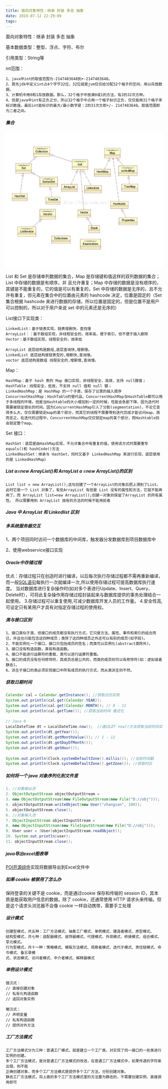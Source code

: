 ```yaml
---
title: 面向对象特性：继承 封装 多态 抽象
date: 2019-07-12 22:29:09
tags:
---
```

面向对象特性：继承 封装 多态 抽象

基本数据类型：整型、浮点、字符、布尔

引用类型：String等

int范围：

```
1、java中int的取值范围为-2147483648到+-2147483648。
2、首先jdk中定义int占4个字节32位，32位就是jvm仅仅给分配32个格子的空间，用以存放数据。
3、计算机中用0和1存放数据。那么，32个格子中放满0或1的方法，有2的32次方种。
4、但是java中int有正负之分，所以32个格子中占用一个格子标识正负，仅仅能用31个格子来标识数值。最后int能标识的最大/最小数字是：2的31次方即+/- 2147483648。取值范围即为二者之间。
```

##### 集合

![img](assets/20160706172512559.jfif)

List 和 Set 是存储单列数据的集合，Map 是存储键和值这样的双列数据的集合；List 中存储的数据是有顺序，并
且允许重复；Map 中存储的数据是没有顺序的，其键是不能重复的，它的值是可以有重复的，Set 中存储的数据是无序的，且不允许有重复，但元素在集合中的位置由元素的 hashcode 决定，位置是固定的（Set 集合根据 hashcode 来进行数据的存储，所以位置是固定的，但是位置不是用户可以控制的，所以对于用户来说 set 中的元素还是无序的）

List接口下实现类：

```
LinkedList：基于链表实现，链表增删快，查找慢
ArrayList：：基于数组实现，非线程安全的，效率高，便于索引，但不便于插入删除
Vector：基于数组实现，线程安全的，效率低

ArrayList 底层结构是数组,底层查询快,增删慢。
LinkedList 底层结构是链表型的,增删快,查询慢。
voctor 底层结构是数组 线程安全的,增删慢,查询慢。
```

Map：

```
HashMap：基于 hash 表的 Map 接口实现，非线程安全，高效，支持 null键值；
HashTable：线程安全，低效，不支持 null 值和 null 键；
LinkedHashMap：是 HashMap 的一个子类，保存了记录的插入顺序
ConcurrentHashMap：HashTable的替代品，ConcurrentHashMap与HashTable都可以用于多线程的环境，但是当Hashtable的大小增加到一定的时候，性能会急剧下降，因为迭代时需要被锁定很长的时间。因为ConcurrentHashMap引入了分割(segmentation)，不论它变得多么大，仅仅需要锁定map的某个部分，而其它的线程不需要等到迭代完成才能访问map。简而言之，在迭代的过程中，ConcurrentHashMap仅仅锁定map的某个部分，而Hashtable则会锁定整个map。
```

Set 接口：

```
HashSet：底层是由HashMap实现，不允许集合中有重复的值，使用该方式时需要重写 equals()和 hashCode()方法
LinkedHashSet：继承与 HashSet，同时又基于 LinkedHashMap 来进行实现，底层使用的是 LinkedHashMap）
```

##### List a=new ArrayList()和 ArrayList a =new ArrayList()的区别

```
List list = new ArrayList();这句创建了一个ArrayList的对象后把上溯到了List。此时它是一个 List 对象了，有些ArrayList 有但是 List 没有的属性和方法，它就不能再用了。而 ArrayList list=new ArrayList();创建一对象则保留了ArrayList 的所有属性。 所以需要用到 ArrayList 独有的方法的时候不能用前者
```

##### Java 中 ArrayList 和 Linkedlist 区别



##### 多系统服务器交互

1、两个项目同时访问一个数据库的中间库，触发器分发数据库到项目数据库中

2、使用webservice接口实现

##### Oracle中存储过程

优点：存储过程只在创造时进行编译，以后每次执行存储过程都不需再重新编译，而一般[SQL语句](https://www.baidu.com/s?wd=SQL%E8%AF%AD%E5%8F%A5&tn=SE_PcZhidaonwhc_ngpagmjz&rsv_dl=gh_pc_zhidao)每执行一次就编译一次,所以使用存储过程可提高数据库执行速度。
当对数据库进行复杂操作时(如对多个表进行Update、Insert、Query、Delete时），可将此复杂操作用存储过程封装起来与数据库提供的事务处理结合一起使用。
3.存储过程可以重复使用,可减少数据库开发人员的工作量。
4.安全性高,可设定只有某用户才具有对指定存储过程的使用权。

##### 类与接口区别

```
1、接口类似于类，但接口的成员都没有执行方式，它只是方法、属性、事件和索引的组合而已，并且也只能包含这四种成员；类除了这四种成员之外还可以有别的成员(如字段)。
2、不能实例化一个接口，接口只包括成员的签名；而类可以实例化(abstract类除外)。
3、接口没有构造函数，类有构造函数。
4、接口不能进行运算符的重载，类可以进行运算符重载。
5、接口的成员没有任何修饰符，其成员总是公共的，而类的成员则可以有修饰符(如：虚拟或者静态)。
6、派生于接口的类必须实现接口中所有成员的执行方式，而从类派生则不然。
```

##### 获取日期时间

```java
Calendar cal = Calendar.getInstance(); //获取日历实例
System.out.println(cal.get(Calendar.YEAR));
System.out.println(cal.get(Calendar.MONTH)); // 0 - 11
System.out.println(cal.getTime()); //获取当前时间 格式化

// Java 8
LocalDateTime dt = LocalDateTime.now();  //通过LDT now()方法获取当前时间实例
System.out.println(dt.getYear()); 
System.out.println(dt.getMonthValue()); // 1 - 12
System.out.println(dt.getDayOfMonth());
System.out.println(dt.getHour());

System.out.println(Clock.systemDefaultZone().millis()); //当前时间戳
System.out.println(Clock.systemDefaultZone().getZone()); //获取时区
```

##### 如何将一个 java 对象序列化到文件里

```java
1. //对象输出流
2. ObjectOutputStream objectOutputStream = 
3. new ObjectOutputStream(new FileOutputStream(new File("D://obj")));
4. objectOutputStream.writeObject(new User("zhangsan", 100));
5. objectOutputStream.close();
6. //对象输入流
7. ObjectInputStream objectInputStream = 
8. new ObjectInputStream(new FileInputStream(new File("D://obj")));
9. User user = (User)objectInputStream.readObject();
10. System.out.println(user);
11. objectInputStream.close();
```

##### java导出excel图表等

[POI开源组件](http://http//poi.apache.org/download.html)实现将数据导出到Excel文件中

##### 如果 cookie 被禁用了怎么办

保持登录的关键不是 cookie，而是通过cookie 保存和传输的 session ID，其本质是能获取用户信息的数据。除了 cookie，还通常使用 HTTP 请求头来传输。但是这个请求头浏览器不会像 cookie 一样自动携带，需要手工处理

##### 设计模式

```
创建型模式，共五种：工厂方法模式、抽象工厂模式、单例模式、建造者模式、原型模式。
结构型模式，共七种：适配器模式、装饰器模式、代理模式、外观模式、桥接模式、组合模式、享元模式。
行为型模式，共十一种：策略模式、模板方法模式、观察者模式、迭代子模式、责任链模式、命令模式、备忘录模
式、状态模式、访问者模式、中介者模式、解释器模式
```

##### 单例设计模式

```
饿汉式：
// 直接创建对象
// 私有化构造函数
// 返回对象实例

懒汉式：
// 声明变量
// 私有构造函数
// 提供对外方法
```

##### 工厂方法模式

```
工厂方法模式分为三种：普通工厂模式，就是建立一个工厂类，对实现了同一接口的一些类进行实例的创建。
多个工厂方法模式，是对普通工厂方法模式的改进，在普通工厂方法模式中，如果传递的字符串出错，则不能
正确创建对象，而多个工厂方法模式是提供多个工厂方法，分别创建对象。
静态工厂方法模式，将上面的多个工厂方法模式里的方法置为静态的，不需要创建实例，直接调用即可
```

